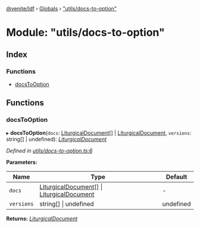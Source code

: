 [@venite/ldf](../README.md) › [Globals](../globals.md) › ["utils/docs-to-option"](_utils_docs_to_option_.md)

# Module: "utils/docs-to-option"

## Index

### Functions

* [docsToOption](_utils_docs_to_option_.md#docstooption)

## Functions

###  docsToOption

▸ **docsToOption**(`docs`: [LiturgicalDocument](../classes/_liturgical_document_.liturgicaldocument.md)[] | [LiturgicalDocument](../classes/_liturgical_document_.liturgicaldocument.md), `versions`: string[] | undefined): *[LiturgicalDocument](../classes/_liturgical_document_.liturgicaldocument.md)*

*Defined in [utils/docs-to-option.ts:6](https://github.com/gbj/venite/blob/9259d3f6/ldf/src/utils/docs-to-option.ts#L6)*

**Parameters:**

Name | Type | Default |
------ | ------ | ------ |
`docs` | [LiturgicalDocument](../classes/_liturgical_document_.liturgicaldocument.md)[] &#124; [LiturgicalDocument](../classes/_liturgical_document_.liturgicaldocument.md) | - |
`versions` | string[] &#124; undefined | undefined |

**Returns:** *[LiturgicalDocument](../classes/_liturgical_document_.liturgicaldocument.md)*
